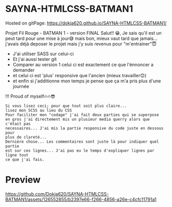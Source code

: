 # SAYNA-HTMLCSS-BATMAN1

Hosted on gitPage: https://dokja620.github.io/SAYNA-HTMLCSS-BATMAN1/

Projet Fil Rouge - BATMAN 1 - version FINAL
Salut!! 😁, Je sais qu'il est un peut tard pour une mise à jour😅
mais bon, mieux vaut tard que jamais... j'avais déjà deposer le projet mais
j'y suis revenus pour "m'entrainer"😇

- J'ai utiliser SASS sur celui-ci
- Et j'ai aussi tester git
- Comparer au version 1 celui ci est exactement ce que l'énnoncer a demander
- et celui ci est 'plus' responsive que l'ancien
(mieux travailler😊)
- et enfin si j'additionne mon temps je pense que ça m'a pris plus d'une journée

!!! Proud of myself🔥🔥😎

    Si vous lisez ceci; pour que tout soit plus claire... 
    lisez mon SCSS au lieu du CSS
    Pour faciliter mon "codage" j'ai fait deux parties qui se superpose
    en gros j'ai directement mis un plusieur media querry alors que c'était pas
    necessaires... J'ai mis la partie responsive du code juste en dessous pour
    plus de clareté...
    Dernière chose... Les commentaires sont juste là pour indiquer quel partie
    est sur ces lignes... J'ai pas eu le temps d'expliquer lignes par ligne tout
    ce que j'ai fais.

# Preview
https://github.com/Dokja620/SAYNA-HTMLCSS-BATMAN1/assets/126552855/b2397e66-f266-4856-a26e-c4cfc11791a1
